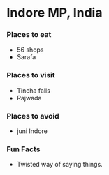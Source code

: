 # Indore MP, India

### Places to eat
- 56 shops
- Sarafa


### Places to visit
- Tincha falls
- Rajwada

### Places to avoid
- juni Indore

### Fun Facts
- Twisted way of saying things.
